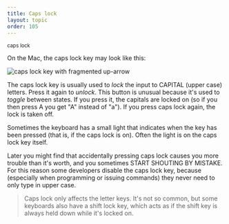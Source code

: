 ```yaml
---
title: Caps lock
layout: topic
order: 105
---
```


<span class="wide key"><sub>caps lock</sub></span>

On the Mac, the caps lock key may look like this:

<img class="key" src="{{ site.baseurl }}/images/key-caps-lock-mac.svg" alt="caps lock key with fragmented up-arrow">

The caps lock key is usually used to _lock_ the input to CAPITAL (upper case)
letters. Press it again to _unlock_. This button is unusual because it's used
to _toggle_ between states. If you press it, the capitals are locked on (so if
you then press <span class="key">A</span> you get "A" instead of "a"). If you
press caps lock again, the lock is taken off.

Sometimes the keyboard has a small light that indicates when the key has been
pressed (that is, if the caps lock is on). Often the light is on the caps lock
key itself.

Later you might find that accidentally pressing caps lock causes you more
trouble than it's worth, and you sometimes START SHOUTING BY MISTAKE. For this
reason some developers disable the caps lock key, because (especially when
programming or issuing commands) they never need to only type in upper case.

> Caps lock only affects the letter keys. It's not so common, but some
> keyboards also have a shift lock key, which acts as if the shift key is
> always held down while it's locked on.

